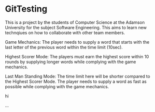 # GitTesting
 
This is a project by the students of Computer Science at the Adamson University for the subject Software Engineering. This aims to learn new technqiues on how to collaborate with other team members. 

Game Mechanics:
The player needs to supply a word that starts with the last letter of the previous word within the time limit (10sec).

Highest Scorer Mode:
The players must earn the highest score within 10 rounds by supplying longer words while complying with the game mechanics.

Last Man Standing Mode:
The time limit here will be shorter compared to the Highest Scorer Mode. The player needs to supply a word as fast as possible while complying with the game mechanics.

hi


...